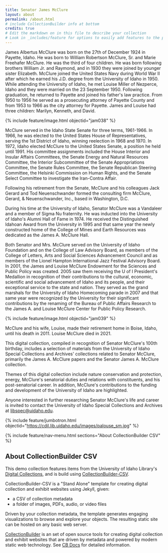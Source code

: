 ```yaml
---
title: Senator James McClure
layout: about
permalink: /about.html
# include CollectionBuilder info at bottom
credits: true
# Edit the markdown on in this file to describe your collection
# Look in _includes/feature for options to easily add features to the page
---
```


James Albertus McClure was born on the 27th of December 1924 in Payette, Idaho. He was born to William Robertson McClure, Sr. and Marie Freehafer McClure. He was the third of four children. He was born following brothers William Jr. and Raymond, and in 1930 they were joined by younger sister Elizabeth. McClure joined the United States Navy during World War II after which he earned his J.D. degree from the University of Idaho in 1950. While attending the University of Idaho, he met Louise Miller of Nezperce, Idaho and they were married on the 23 September 1950. Following graduation, he returned to Payette and joined his father's law practice. From 1950 to 1956 he served as a prosecuting attorney of Payette County and from 1953 to 1966 as the city attorney for Payette. James and Louise had three children: Marilyn, Kenneth, and David. 

{% include feature/image.html objectid="jam038" %}

McClure served in the Idaho State Senate for three terms, 1961-1966. In 1966, he was elected to the United States House of Representatives, serving the 1st District of Idaho, winning reelection in 1968 and 1970. In 1972, Idaho elected McClure to the United States Senate, a position he held until 1991. His committee assignments included the House Interior and Insular Affairs Committees, the Senate Energy and Natural Resources Committee, the Interior Subcommittee of the Senate Appropriations Committee, the Senate Rules Committee, the Senate Republican Steering Committee, the Helsinki Commission on Human Rights, and the Senate Select Committee to investigate the Iran-Contra Affair.  

Following his retirement from the Senate, McClure and his colleagues Jack Gerard and Tod Neuenschwander formed the consulting firm McClure, Gerard, & Neuenschwander, Inc., based in Washington, D.C.  

During his time at the University of Idaho, Senator McClure was a Vandaleer and a member of Sigma Nu fraternity. He was inducted into the University of Idaho's Alumni Hall of Fame in 1974. He received the Distinguished Idahoan Award from the University in 1995 and that same year the newly constructed home of the College of Mines and Earth Resources was dedicated as the James A. McClure Hall.  

Both Senator and Mrs. McClure served on the University of Idaho Foundation and on the College of Law Advisory Board, as members of the College of Letters, Arts and Social Sciences Advancement Council and as members of the Lionel Hampton International Jazz Festival Advisory Board. In 2001, the James and Louise McClure Endowment for the Sciences and Public Policy was created. 2005 saw them receiving the U of I President's Medallion in recognition of their contributions to the cultural, economic, scientific and social advancement of Idaho and its people, and their exceptional service to the state and nation. They served as the grand marshals for the University of Idaho Homecoming parade in 2007 and that same year were recognized by the University for their significant contributions by the renaming of the Bureau of Public Affairs Research to the James A. and Louise McClure Center for Public Policy Research.  

{% include feature/image.html objectid="jam039" %}

McClure and his wife, Louise, made their retirement home in Boise, Idaho, until his death in 2011. Louise McClure died in 2021.  

This digital collection, compiled in recognition of Senator McClure's 100th birthday, includes a selection of materials from the University of Idaho Special Collections and Archives' collections related to Senator McClure, primarily the James A. McClure papers and the Senator James A. McClure collection.  

Themes of this digital collection include nature conservation and protection, energy, McClure's senatorial duties and relations with constituents, and his post-senatorial career. In addition, McClure's contributions to the funding and development of the University of Idaho are highlighted.  

Anyone interested in further researching Senator McClure's life and career is invited to contact the University of Idaho Special Collections and Archives at libspec@uidaho.edu. 

{% include feature/jumbotron.html objectid="https://cdil.lib.uidaho.edu/images/palouse_sm.jpg" %} 

{% include feature/nav-menu.html sections="About CollectionBuilder CSV" %}

## About CollectionBuilder CSV

This demo collection features items from the University of Idaho Library's [Digital Collections](https://www.lib.uidaho.edu/digital/), and is build using [CollectionBuilder-CSV](https://github.com/CollectionBuilder/collectionbuilder-csv).

CollectionBuilder-CSV is a "Stand Alone" template for creating digital collection and exhibit websites using Jekyll, given:

- a CSV of collection metadata
- a folder of images, PDFs, audio, or video files

Driven by your collection metadata, the template generates engaging visualizations to browse and explore your objects.
The resulting static site can be hosted on any basic web server.

[CollectionBuilder](https://github.com/CollectionBuilder/) is an set of open source tools for creating digital collection and exhibit websites that are driven by metadata and powered by modern static web technology.
See [CB Docs](https://collectionbuilder.github.io/cb-docs/) for detailed information.

